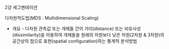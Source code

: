 2강 세그멘테이션

다차원척도법(MDS : Multidimensional Scaling)
- 개요 - 다차원 관측값 또는 개체들 간의 거리(distance) 또는 비유사성(dissimilarity)을 이용하여 개체들을 원래의 차원보다 낮은 차원(2차원 & 3차원)의 공간상의 점으로 표현(spatial configuration)하는 통계적 분석방법
  
 
